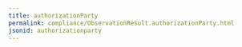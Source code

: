 ```yaml
---
title: authorizationParty
permalink: compliance/ObservationResult.authorizationParty.html
jsonid: authorizationparty
---
```


